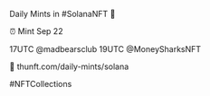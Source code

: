 Daily Mints in #SolanaNFT 🚀

⏰ Mint Sep 22

17UTC @madbearsclub
19UTC @MoneySharksNFT

🔗 thunft.com/daily-mints/solana

#NFTCollections